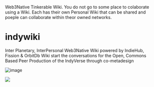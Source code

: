 Web3Native Tinkerable Wiki. You do not go to some place to colaborate using a Wiki. Each has their own Personal Wiki that can be shared and poeple can collaborate within theor owned networks. 

# indywiki
Inter Planetary, InterPersonal Web3Native Wiki powered by IndieHub, Fission & OrbitDb Wiki
start the conversations for the Open, Commons Based Peer Production of the IndyVerse through co-metadesign


![image](https://user-images.githubusercontent.com/1477865/110227363-07a25380-7ef8-11eb-84ca-d7d91f298d80.png)



![](https://ipfs.runfission.com/ipfs/bafybeibf37grrz3izay4otrsn6qxt5rxjnml5axtmws3w6u3xxevg55b44/p/icons/indywiki.png)
